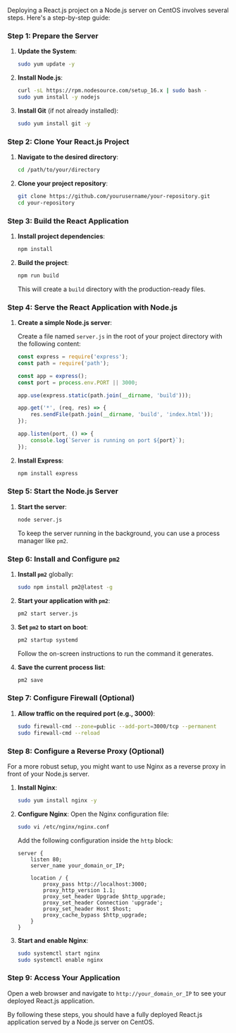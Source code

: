 Deploying a React.js project on a Node.js server on CentOS involves several steps. Here's a step-by-step guide:

### Step 1: Prepare the Server
1. **Update the System**:
   ```bash
   sudo yum update -y
   ```

2. **Install Node.js**:
   ```bash
   curl -sL https://rpm.nodesource.com/setup_16.x | sudo bash -
   sudo yum install -y nodejs
   ```

3. **Install Git** (if not already installed):
   ```bash
   sudo yum install git -y
   ```

### Step 2: Clone Your React.js Project
1. **Navigate to the desired directory**:
   ```bash
   cd /path/to/your/directory
   ```

2. **Clone your project repository**:
   ```bash
   git clone https://github.com/yourusername/your-repository.git
   cd your-repository
   ```

### Step 3: Build the React Application
1. **Install project dependencies**:
   ```bash
   npm install
   ```

2. **Build the project**:
   ```bash
   npm run build
   ```
   This will create a `build` directory with the production-ready files.

### Step 4: Serve the React Application with Node.js
1. **Create a simple Node.js server**:
   
   Create a file named `server.js` in the root of your project directory with the following content:
   ```javascript
   const express = require('express');
   const path = require('path');
   
   const app = express();
   const port = process.env.PORT || 3000;
   
   app.use(express.static(path.join(__dirname, 'build')));
   
   app.get('*', (req, res) => {
       res.sendFile(path.join(__dirname, 'build', 'index.html'));
   });
   
   app.listen(port, () => {
       console.log(`Server is running on port ${port}`);
   });
   ```

2. **Install Express**:
   ```bash
   npm install express
   ```

### Step 5: Start the Node.js Server
1. **Start the server**:
   ```bash
   node server.js
   ```
   
   To keep the server running in the background, you can use a process manager like `pm2`.

### Step 6: Install and Configure `pm2`
1. **Install `pm2`** globally:
   ```bash
   sudo npm install pm2@latest -g
   ```

2. **Start your application with `pm2`**:
   ```bash
   pm2 start server.js
   ```

3. **Set `pm2` to start on boot**:
   ```bash
   pm2 startup systemd
   ```
   Follow the on-screen instructions to run the command it generates.

4. **Save the current process list**:
   ```bash
   pm2 save
   ```

### Step 7: Configure Firewall (Optional)
1. **Allow traffic on the required port (e.g., 3000)**:
   ```bash
   sudo firewall-cmd --zone=public --add-port=3000/tcp --permanent
   sudo firewall-cmd --reload
   ```

### Step 8: Configure a Reverse Proxy (Optional)
For a more robust setup, you might want to use Nginx as a reverse proxy in front of your Node.js server.

1. **Install Nginx**:
   ```bash
   sudo yum install nginx -y
   ```

2. **Configure Nginx**:
   Open the Nginx configuration file:
   ```bash
   sudo vi /etc/nginx/nginx.conf
   ```

   Add the following configuration inside the `http` block:
   ```nginx
   server {
       listen 80;
       server_name your_domain_or_IP;

       location / {
           proxy_pass http://localhost:3000;
           proxy_http_version 1.1;
           proxy_set_header Upgrade $http_upgrade;
           proxy_set_header Connection 'upgrade';
           proxy_set_header Host $host;
           proxy_cache_bypass $http_upgrade;
       }
   }
   ```

3. **Start and enable Nginx**:
   ```bash
   sudo systemctl start nginx
   sudo systemctl enable nginx
   ```

### Step 9: Access Your Application
Open a web browser and navigate to `http://your_domain_or_IP` to see your deployed React.js application.

By following these steps, you should have a fully deployed React.js application served by a Node.js server on CentOS.
